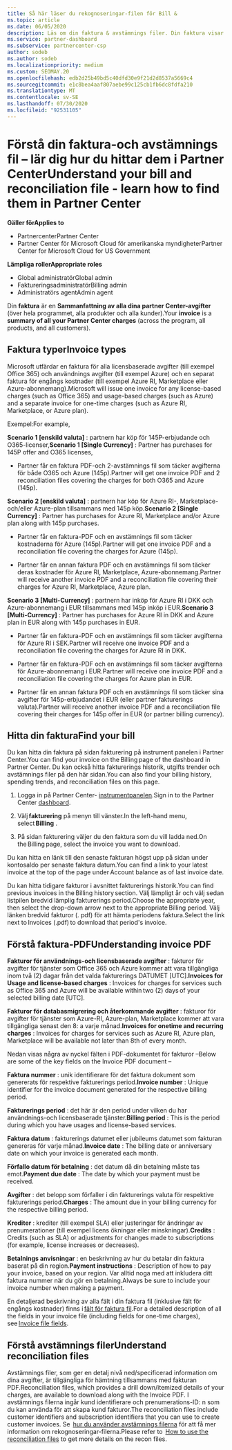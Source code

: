 ```yaml
---
title: Så här läser du rekognoseringar-filen för Bill &
ms.topic: article
ms.date: 06/05/2020
description: Läs om din faktura & avstämnings filer. Din faktura visar kostnader för partner Center i alla program, produkter och kunder för den månads perioden.
ms.service: partner-dashboard
ms.subservice: partnercenter-csp
author: sodeb
ms.author: sodeb
ms.localizationpriority: medium
ms.custom: SEOMAY.20
ms.openlocfilehash: edb2d25b49bd5c40dfd30e9f21d2d8537a5669c4
ms.sourcegitcommit: e1c8bea4aaf807aebe99c125cb1fb6dc8fdfa210
ms.translationtype: MT
ms.contentlocale: sv-SE
ms.lasthandoff: 07/30/2020
ms.locfileid: "92531105"
---
```

# <a name="understand-your-bill-and-reconciliation-file---learn-how-to-find-them-in-partner-center"></a><span data-ttu-id="c98d0-104">Förstå din faktura-och avstämnings fil – lär dig hur du hittar dem i Partner Center</span><span class="sxs-lookup"><span data-stu-id="c98d0-104">Understand your bill and reconciliation file - learn how to find them in Partner Center</span></span>

<span data-ttu-id="c98d0-105">**Gäller för**</span><span class="sxs-lookup"><span data-stu-id="c98d0-105">**Applies to**</span></span>

- <span data-ttu-id="c98d0-106">Partnercenter</span><span class="sxs-lookup"><span data-stu-id="c98d0-106">Partner Center</span></span>
- <span data-ttu-id="c98d0-107">Partner Center för Microsoft Cloud för amerikanska myndigheter</span><span class="sxs-lookup"><span data-stu-id="c98d0-107">Partner Center for Microsoft Cloud for US Government</span></span>

<span data-ttu-id="c98d0-108">**Lämpliga roller**</span><span class="sxs-lookup"><span data-stu-id="c98d0-108">**Appropriate roles**</span></span>

- <span data-ttu-id="c98d0-109">Global administratör</span><span class="sxs-lookup"><span data-stu-id="c98d0-109">Global admin</span></span>
- <span data-ttu-id="c98d0-110">Faktureringsadministratör</span><span class="sxs-lookup"><span data-stu-id="c98d0-110">Billing admin</span></span>
- <span data-ttu-id="c98d0-111">Administratörs agent</span><span class="sxs-lookup"><span data-stu-id="c98d0-111">Admin agent</span></span>


<span data-ttu-id="c98d0-112">Din **faktura** är en **Sammanfattning av alla dina partner Center-avgifter** (över hela programmet, alla produkter och alla kunder).</span><span class="sxs-lookup"><span data-stu-id="c98d0-112">Your **invoice** is a **summary of all your Partner Center charges** (across the program, all products, and all customers).</span></span> 

## <a name="invoice-types"></a><span data-ttu-id="c98d0-113">Faktura typer</span><span class="sxs-lookup"><span data-stu-id="c98d0-113">Invoice types</span></span>

<span data-ttu-id="c98d0-114">Microsoft utfärdar en faktura för alla licensbaserade avgifter (till exempel Office 365) och användnings avgifter (till exempel Azure) och en separat faktura för engångs kostnader (till exempel Azure RI, Marketplace eller Azure-abonnemang).</span><span class="sxs-lookup"><span data-stu-id="c98d0-114">Microsoft will issue one invoice for any license-based charges (such as Office 365) and usage-based charges (such as Azure) and a separate invoice for one-time charges (such as Azure RI, Marketplace, or Azure plan).</span></span>

<span data-ttu-id="c98d0-115">Exempel:</span><span class="sxs-lookup"><span data-stu-id="c98d0-115">For example,</span></span>  

<span data-ttu-id="c98d0-116">**Scenario 1 [enskild valuta]** : partnern har köp för 145P-erbjudande och O365-licenser,</span><span class="sxs-lookup"><span data-stu-id="c98d0-116">**Scenario 1 [Single Currency]** : Partner has purchases for 145P offer and O365 licenses,</span></span>  

- <span data-ttu-id="c98d0-117">Partner får en faktura PDF-och 2-avstämnings fil som täcker avgifterna för både O365 och Azure (145p).</span><span class="sxs-lookup"><span data-stu-id="c98d0-117">Partner will get one invoice PDF and 2 reconciliation files covering the charges for both O365 and Azure (145p).</span></span>  

<span data-ttu-id="c98d0-118">**Scenario 2 [enskild valuta]** : partnern har köp för Azure RI-, Marketplace-och/eller Azure-plan tillsammans med 145p köp.</span><span class="sxs-lookup"><span data-stu-id="c98d0-118">**Scenario 2 [Single Currency]** : Partner has purchases for Azure RI, Marketplace and/or Azure plan along with 145p purchases.</span></span>

- <span data-ttu-id="c98d0-119">Partner får en faktura-PDF och en avstämnings fil som täcker kostnaderna för Azure (145p).</span><span class="sxs-lookup"><span data-stu-id="c98d0-119">Partner will get one invoice PDF and a reconciliation file covering the charges for Azure (145p).</span></span> 

- <span data-ttu-id="c98d0-120">Partner får en annan faktura PDF och en avstämnings fil som täcker deras kostnader för Azure RI, Marketplace, Azure-abonnemang.</span><span class="sxs-lookup"><span data-stu-id="c98d0-120">Partner will receive another invoice PDF and a reconciliation file covering their charges for Azure RI, Marketplace, Azure plan.</span></span> 

<span data-ttu-id="c98d0-121">**Scenario 3 [Multi-Currency]** : partnern har inköp för Azure RI i DKK och Azure-abonnemang i EUR tillsammans med 145p inköp i EUR.</span><span class="sxs-lookup"><span data-stu-id="c98d0-121">**Scenario 3 [Multi-Currency]** : Partner has purchases for Azure RI in DKK and Azure plan in EUR along with 145p purchases in EUR.</span></span>

- <span data-ttu-id="c98d0-122">Partner får en faktura-PDF och en avstämnings fil som täcker avgifterna för Azure RI i SEK.</span><span class="sxs-lookup"><span data-stu-id="c98d0-122">Partner will receive one invoice PDF and a reconciliation file covering the charges for Azure RI in DKK.</span></span> 

- <span data-ttu-id="c98d0-123">Partner får en faktura-PDF och en avstämnings fil som täcker avgifterna för Azure-abonnemang i EUR.</span><span class="sxs-lookup"><span data-stu-id="c98d0-123">Partner will receive one invoice PDF and a reconciliation file covering the charges for Azure plan in EUR.</span></span> 

- <span data-ttu-id="c98d0-124">Partner får en annan faktura PDF och en avstämnings fil som täcker sina avgifter för 145p-erbjudandet i EUR (eller partner fakturerings valuta).</span><span class="sxs-lookup"><span data-stu-id="c98d0-124">Partner will receive another invoice PDF and a reconciliation file covering their charges for 145p offer in EUR (or partner billing currency).</span></span> 

## <a name="find-your-bill"></a><span data-ttu-id="c98d0-125">Hitta din faktura</span><span class="sxs-lookup"><span data-stu-id="c98d0-125">Find your bill</span></span> 

<span data-ttu-id="c98d0-126">Du kan hitta din faktura på sidan fakturering på instrument panelen i Partner Center.</span><span class="sxs-lookup"><span data-stu-id="c98d0-126">You can find your invoice on the Billing page of the dashboard in Partner Center.</span></span> <span data-ttu-id="c98d0-127">Du kan också hitta fakturerings historik, utgifts trender och avstämnings filer på den här sidan.</span><span class="sxs-lookup"><span data-stu-id="c98d0-127">You can also find your billing history, spending trends, and reconciliation files on this page.</span></span> 

1. <span data-ttu-id="c98d0-128">Logga in på Partner Center- [instrumentpanelen](https://partner.microsoft.com/dashboard/home).</span><span class="sxs-lookup"><span data-stu-id="c98d0-128">Sign in to the Partner Center [dashboard](https://partner.microsoft.com/dashboard/home).</span></span> 

2. <span data-ttu-id="c98d0-129">Välj **fakturering** på menyn till vänster.</span><span class="sxs-lookup"><span data-stu-id="c98d0-129">In the left-hand menu, select **Billing** .</span></span> 

3. <span data-ttu-id="c98d0-130">På sidan fakturering väljer du den faktura som du vill ladda ned.</span><span class="sxs-lookup"><span data-stu-id="c98d0-130">On the Billing page, select the invoice you want to download.</span></span> 

<span data-ttu-id="c98d0-131">Du kan hitta en länk till den senaste fakturan högst upp på sidan under kontosaldo per senaste faktura datum.</span><span class="sxs-lookup"><span data-stu-id="c98d0-131">You can find a link to your latest invoice at the top of the page under Account balance as of last invoice date.</span></span> 

<span data-ttu-id="c98d0-132">Du kan hitta tidigare fakturor i avsnittet fakturerings historik.</span><span class="sxs-lookup"><span data-stu-id="c98d0-132">You can find previous invoices in the Billing history section.</span></span> <span data-ttu-id="c98d0-133">Välj lämpligt år och välj sedan listpilen bredvid lämplig fakturerings period.</span><span class="sxs-lookup"><span data-stu-id="c98d0-133">Choose the appropriate year, then select the drop-down arrow next to the appropriate Billing period.</span></span> <span data-ttu-id="c98d0-134">Välj länken bredvid fakturor (. pdf) för att hämta periodens faktura.</span><span class="sxs-lookup"><span data-stu-id="c98d0-134">Select the link next to Invoices (.pdf) to download that period's invoice.</span></span> 

## <a name="understanding-invoice-pdf"></a><span data-ttu-id="c98d0-135">Förstå faktura-PDF</span><span class="sxs-lookup"><span data-stu-id="c98d0-135">Understanding invoice PDF</span></span> 

<span data-ttu-id="c98d0-136">**Fakturor för användnings-och licensbaserade avgifter** : fakturor för avgifter för tjänster som Office 365 och Azure kommer att vara tillgängliga inom två (2) dagar från det valda fakturerings DATUMET [UTC].</span><span class="sxs-lookup"><span data-stu-id="c98d0-136">**Invoices for Usage and license-based charges** : Invoices for charges for services such as Office 365 and Azure will be available within two (2) days of your selected billing date [UTC].</span></span>  

<span data-ttu-id="c98d0-137">**Fakturor för databasmigrering och återkommande avgifter** : fakturor för avgifter för tjänster som Azure-RI, Azure-plan, Marketplace kommer att vara tillgängliga senast den 8: a varje månad.</span><span class="sxs-lookup"><span data-stu-id="c98d0-137">**Invoices for onetime and recurring charges** : Invoices for charges for services such as Azure RI, Azure plan, Marketplace will be available not later than 8th of every month.</span></span>  

<span data-ttu-id="c98d0-138">Nedan visas några av nyckel fälten i PDF-dokumentet för fakturor –</span><span class="sxs-lookup"><span data-stu-id="c98d0-138">Below are some of the key fields on the Invoice PDF document –</span></span>

<span data-ttu-id="c98d0-139">**Faktura nummer** : unik identifierare för det faktura dokument som genererats för respektive fakturerings period.</span><span class="sxs-lookup"><span data-stu-id="c98d0-139">**Invoice number** : Unique identifier for the invoice document generated for the respective billing period.</span></span> 

<span data-ttu-id="c98d0-140">**Fakturerings period** : det här är den period under vilken du har användnings-och licensbaserade tjänster.</span><span class="sxs-lookup"><span data-stu-id="c98d0-140">**Billing period** : This is the period during which you have usages and license-based services.</span></span> 

<span data-ttu-id="c98d0-141">**Faktura datum** : fakturerings datumet eller jubileums datumet som fakturan genereras för varje månad.</span><span class="sxs-lookup"><span data-stu-id="c98d0-141">**Invoice date** : The billing date or anniversary date on which your invoice is generated each month.</span></span> 

<span data-ttu-id="c98d0-142">**Förfallo datum för betalning** : det datum då din betalning måste tas emot.</span><span class="sxs-lookup"><span data-stu-id="c98d0-142">**Payment due date** : The date by which your payment must be received.</span></span> 

<span data-ttu-id="c98d0-143">**Avgifter** : det belopp som förfaller i din fakturerings valuta för respektive fakturerings period.</span><span class="sxs-lookup"><span data-stu-id="c98d0-143">**Charges** : The amount due in your billing currency for the respective billing period.</span></span> 

<span data-ttu-id="c98d0-144">**Krediter** : krediter (till exempel SLA) eller justeringar för ändringar av prenumerationer (till exempel licens ökningar eller minskningar).</span><span class="sxs-lookup"><span data-stu-id="c98d0-144">**Credits** : Credits (such as SLA) or adjustments for changes made to subscriptions (for example, license increases or decreases).</span></span> 

<span data-ttu-id="c98d0-145">**Betalnings anvisningar** : en beskrivning av hur du betalar din faktura baserat på din region.</span><span class="sxs-lookup"><span data-stu-id="c98d0-145">**Payment instructions** : Description of how to pay your invoice, based on your region.</span></span> <span data-ttu-id="c98d0-146">Var alltid noga med att inkludera ditt faktura nummer när du gör en betalning.</span><span class="sxs-lookup"><span data-stu-id="c98d0-146">Always be sure to include your invoice number when making a payment.</span></span> 

<span data-ttu-id="c98d0-147">En detaljerad beskrivning av alla fält i din faktura fil (inklusive fält för engångs kostnader) finns i [fält för faktura fil](invoice-file.md).</span><span class="sxs-lookup"><span data-stu-id="c98d0-147">For a detailed description of all the fields in your invoice file (including fields for one-time charges), see [Invoice file fields](invoice-file.md).</span></span> 

## <a name="understand-reconciliation-files"></a><span data-ttu-id="c98d0-148">Förstå avstämnings filer</span><span class="sxs-lookup"><span data-stu-id="c98d0-148">Understand reconciliation files</span></span>

 <span data-ttu-id="c98d0-149">Avstämnings filer, som ger en detalj nivå ned/specificerad information om dina avgifter, är tillgängliga för hämtning tillsammans med fakturan PDF.</span><span class="sxs-lookup"><span data-stu-id="c98d0-149">Reconciliation files, which provides a drill down/itemized details of your charges, are available to download along with the Invoice PDF.</span></span> <span data-ttu-id="c98d0-150">I avstämnings filerna ingår kund identifierare och prenumerations-ID: n som du kan använda för att skapa kund fakturor.</span><span class="sxs-lookup"><span data-stu-id="c98d0-150">The reconciliation files include customer identifiers and subscription identifiers that you can use to create customer invoices.</span></span> <span data-ttu-id="c98d0-151">Se  [hur du använder avstämnings filerna](use-the-reconciliation-files.md) för att få mer information om rekognoseringar-filerna.</span><span class="sxs-lookup"><span data-stu-id="c98d0-151">Please refer to  [How to use the reconciliation files](use-the-reconciliation-files.md) to get more details on the recon files.</span></span> 
